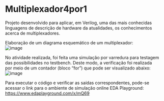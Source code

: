 # Multiplexador4por1
Projeto desenvolvido para aplicar, em Verilog, uma das mais conhecidas linguagens de descrição de hardware da atualidades, os conhecimentos acerca de multiplexadores.


Elaboração de um diagrama esquemático de um multiplexador:<br/>
![image](https://user-images.githubusercontent.com/100099053/214048213-34f98cd8-5e26-4e1e-9b2a-bc41fa2aacf6.png)

No atividade realizada, foi feita uma simulação por varredura para testagem das possibilidades no testbench. Deste modo, a verificação foi realizada por meio de um contador (bloco “for”) que pode ser visualizado abaixo: <br/>
![image](https://user-images.githubusercontent.com/100099053/214049073-f5ac9baa-6686-4bf3-9ce1-dc9fcdd8f115.png)
 
 Para executar o código e verificar as saídas correspondentes, pode-se acessar o link para o ambiente de simulação online EDA Playground:
https://www.edaplayground.com/x/mQ69
